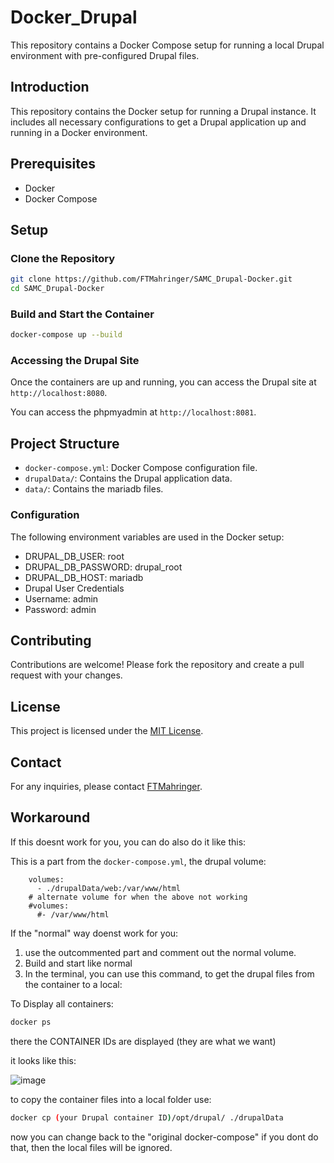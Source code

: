 # Docker_Drupal

This repository contains a Docker Compose setup for running a local Drupal environment with pre-configured Drupal files.

## Introduction
This repository contains the Docker setup for running a Drupal instance. It includes all necessary configurations to get a Drupal application up and running in a Docker environment.

## Prerequisites
- Docker
- Docker Compose

## Setup

### Clone the Repository
```sh
git clone https://github.com/FTMahringer/SAMC_Drupal-Docker.git
cd SAMC_Drupal-Docker
```

### Build and Start the Container
```sh
docker-compose up --build
```

### Accessing the Drupal Site
Once the containers are up and running, you can access the Drupal site at `http://localhost:8080`.

You can access the phpmyadmin at `http://localhost:8081`.

## Project Structure
- `docker-compose.yml`: Docker Compose configuration file.
- `drupalData/`: Contains the Drupal application data.
- `data/`: Contains the mariadb files.

### Configuration
The following environment variables are used in the Docker setup:
- DRUPAL_DB_USER: root
- DRUPAL_DB_PASSWORD: drupal_root
- DRUPAL_DB_HOST: mariadb
- Drupal User Credentials
- Username: admin
- Password: admin


## Contributing
Contributions are welcome! Please fork the repository and create a pull request with your changes.

## License
This project is licensed under the [MIT License](LICENSE).

## Contact
For any inquiries, please contact [FTMahringer](https://github.com/FTMahringer).


## Workaround

If this doesnt work for you, you can do also do it like this:

This is a part from the `docker-compose.yml`, the drupal volume:
```
    volumes:
      - ./drupalData/web:/var/www/html
    # alternate volume for when the above not working
    #volumes:
      #- /var/www/html
```
If the "normal" way doenst work for you:
1. use the outcommented part and comment out the normal volume.
2. Build and start like normal
3. In the terminal, you can use this command, to get the drupal files from the container to a local:

To Display all containers:
```sh
docker ps  
```
there the CONTAINER IDs are displayed (they are what we want)

it looks like this:

![image](https://github.com/user-attachments/assets/e31b8c9b-7b62-4881-a236-d610e57c57c7)


to copy the container files into a local folder use:
```sh
docker cp (your Drupal container ID)/opt/drupal/ ./drupalData
```

now you can change back to the "original docker-compose" if you dont do that, then the local files will be ignored.
